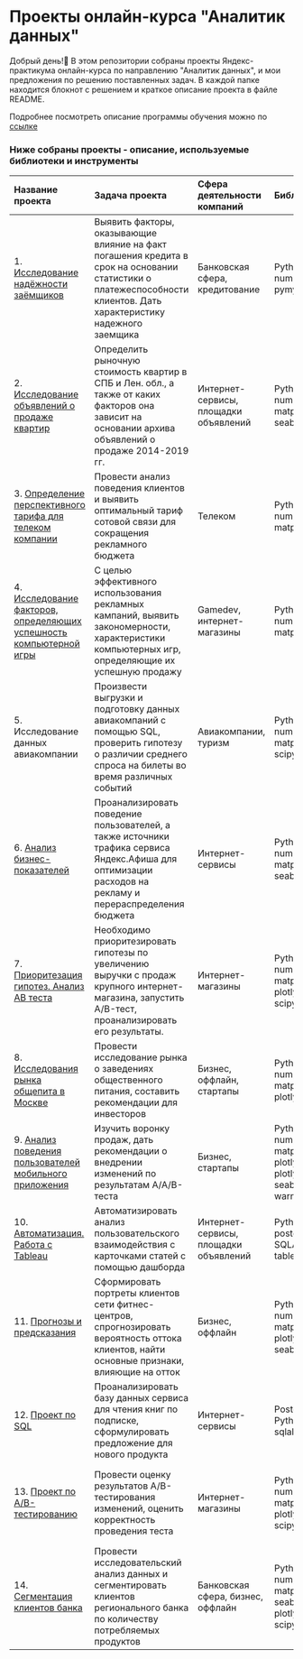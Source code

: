 # Проекты онлайн-курса "Аналитик данных"

Добрый день!:slightly_smiling_face: В этом репозитории собраны проекты Яндекс-практикума онлайн-курса по направлению "Аналитик данных", и мои предложения по решению поставленных задач. В каждой папке находится блокнот с решением и краткое описание проекта в файле README.

Подробнее посмотреть описание программы обучения можно по [ссылке](https://practicum.yandex.ru/data-analyst)

### Ниже собраны проекты - описание, используемые библиотеки и инструменты

| Название проекта | Задача проекта    | Сфера деятельности компаний    | Библиотеки         | Инструменты                       |         
| :-------------    | :-------------     | :-------------               | :-------------         | :-------------                  | 
| 1. [Исследование надёжности заёмщиков](https://clck.ru/Y8vY8)|Выявить факторы, оказывающие влияние на факт погашения кредита в срок на основании статистики о платежеспособности клиентов. Дать характеристику надежного заемщика| Банковская сфера, кредитование|Python, pandas, numpy, pymystem3| Предобработка данных, лемматизация, исследовательсикй анализ данных|
| 2. [Исследование объявлений о продаже квартир](https://clck.ru/Y8vcC)| Определить рыночную стоимость квартир в СПБ и Лен. обл., а также от каких факторов она зависит на основании архива объявлений о продаже 2014-2019 гг.|Интернет-сервисы, площадки объявлений|Python, pandas, numpy, matplotlib, seaborn| Предобработка данных, исследовательсикй анализ данных, визуализация данных| 
| 3. [Определение перспективного тарифа для телеком компании](https://clck.ru/Y8vdB)| Провести анализ поведения клиентов и выявить оптимальный тариф сотовой связи для сокращения рекламного бюджета|Телеком|Python, pandas, numpy, matplotlib, scipy|Предобработка данных,исследовательский анализ данных,описательная статистика, проверка статистических гипотез| 
| 4. [Исследование факторов, определяющих успешность компьютерной игры](https://clck.ru/Y8vei)|С целью эффективного использования рекламных кампаний, выявить закономерности, характеристики компьютерных игр, определяющие их успешную продажу|Gamedev, интернет-магазины|Python, pandas, numpy, matplotlib, scipy|Исследовательский анализ данных, визуализация данных, описательная статистика, проверка статистических гипотез| 
| 5. Исследование данных авиакомпании|Произвести выгрузки и подготовку данных авиакомпаний с помощью SQL, проверить гипотезу о различии среднего спроса на билеты во время различных событий |Авиакомпании, туризм|Python, pandas, numpy, matplotlib,SQL, scipy|Проверка статистических гипотез| 
| 6. [Анализ бизнес-показателей](https://clck.ru/Y8vfX)|Проанализировать поведение пользователей, а также источники трафика сервиса Яндекс.Афиша для оптимизации расходов на рекламу и перераспределения бюджета|Интернет-сервисы|Python, pandas, numpy, matplotlib, seaborn|Исследовательский анализ данных, визуализация данных, продуктовые метрики: DAU, WAU, MAU, когортный анализ, юнит-экономика: Retention Rate, LTV, CAC, ROMI| 
| 7. [Приоритезация гипотез. Анализ AB теста](https://clck.ru/Y8vgN)| Необходимо приоритезировать гипотезы по увеличению выручки с продаж крупного интернет-магазина, запустить А/B-тест, проанализировать его результаты.|Интернет-магазины|Python, pandas, numpy, matplotlib, plotly.express, scipy|Исследовательский анализ данных, приоритезация гипотез: фреймворк ICE, RICE, проверка статистических гипотез| 
| 8. [Исследования рынка общепита в Москве](https://clck.ru/Y8vhB)|Провести исследование рынка о заведениях общественного питания, составить рекомендации для инвесторов|Бизнес, оффлайн, стартапы|Python, pandas, numpy, matplotlib, plotly.express|Исследовательский анализ данных, визуализация данных|
| 9. [Анализ поведения пользователей мобильного приложения](https://clck.ru/Y8viE)| Изучить воронку продаж, дать рекомендации о внедрении изменений по результатам A/A/B-теста|Бизнес, стартапы|Python, pandas, numpy, matplotlib.pyplot, plotly, plotly.express, seaborn, scipy, warnings|Продуктовые метрики, событийная аналитика, визуализация данных, проверка статистических гипотез|
| 10. [Автоматизация. Работа с Tableau](https://clck.ru/XAv4Y)| Автоматизировать анализ пользовательского взаимодействия с карточками статей с помощью дашборда|Интернет-сервисы, площадки объявлений|Python, postgreSQL, SQLAlchemy tableau, dash|Построение дашбордов, продуктовые метрики|
| 11. [Прогнозы и предсказания](https://clck.ru/Y8vip)| Сформировать портреты клиентов сети фитнес-центров, спрогнозировать вероятность оттока клиентов, найти основные признаки, влияющие на отток|Бизнес, оффлайн|Python, pandas, numpy, matplotlib, plotly, plotly.express, seaborn, sklearn|Визуализация данных, кластеризация клиентов, машинное обучение|
| 12. [Проект по SQL](https://clck.ru/Y8vjq)| Проанализировать базу данных сервиса для чтения книг по подписке, сформулировать предложение для нового продукта|Интернет-сервисы|PostgreSQL, Python, pandas, sqlalchemy|Исследовательский анализ данных, подзапросы|
| 13. [Проект по А/В-тестированию](https://clck.ru/XAwHU)| Провести оценку результатов A/B-тестирования изменений, оценить корректность проведения теста|Интернет-магазины|Python, pandas, numpy, matplotlib, plotly.express, scipy|Предобработка данных: обработка пропусков, дубликатов, изменение типа данных; EDA: Исследовательский анализ данных, проверка статистических гипотез|
| 14. [Сегментация клиентов банка](https://clck.ru/Y8vm9)|Провести исследовательский анализ данных и сегментировать клиентов регионального банка по количеству потребляемых продуктов|Банковская сфера, бизнес, оффлайн|Python, pandas, numpy, matplotlib, seaborn, plotly.express, scipy, sklearn|Визуализация данных, кластеризация клиентов, машинное обучение|
